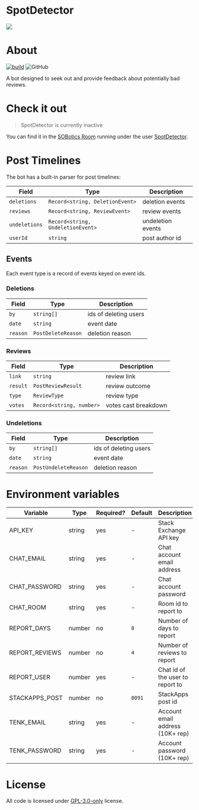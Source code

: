 # SpotDetector

![](https://i.imgur.com/nwtax7a.png)

# About

[![build](https://github.com/SOBotics/SpotDetector/actions/workflows/nodejs.yml/badge.svg)](https://github.com/SOBotics/SpotDetector/actions/workflows/nodejs.yml) ![GitHub](https://img.shields.io/github/license/SOBotics/SpotDetector?color=%2358a6ff)

A bot designed to seek out and provide feedback about potentially bad reviews.

# Check it out

> SpotDetector is currently inactive

You can find it in the [SOBotics Room](https://chat.stackoverflow.com/rooms/111347/sobotics) running under the user [SpotDetector](https://stackoverflow.com/users/10162108/spotdetector).

# Post Timelines

The bot has a built-in parser for post timelines:

| Field         | Type                              | Description       |
| ------------- | --------------------------------- | ----------------- |
| `deletions`   | `Record<string, DeletionEvent>`   | deletion events   |
| `reviews`     | `Record<string, ReviewEvent>`     | review events     |
| `undeletions` | `Record<string, UndeletionEvent>` | undeletion events |
| `userId`      | `string`                          | post author id    |

## Events

Each event type is a record of events keyed on event ids.

### Deletions

| Field    | Type               | Description           |
| -------- | ------------------ | --------------------- |
| `by`     | `string[]`         | ids of deleting users |
| `date`   | `string`           | event date            |
| `reason` | `PostDeleteReason` | deletion reason       |

### Reviews

| Field    | Type                     | Description          |
| -------- | ------------------------ | -------------------- |
| `link`   | `string`                 | review link          |
| `result` | `PostReviewResult`       | review outcome       |
| `type`   | `ReviewType`             | review type          |
| `votes`  | `Record<string, number>` | votes cast breakdown |

### Undeletions

| Field    | Type                 | Description           |
| -------- | -------------------- | --------------------- |
| `by`     | `string[]`           | ids of deleting users |
| `date`   | `string`             | event date            |
| `reason` | `PostUndeleteReason` | deletion reason       |

# Environment variables

| Variable       | Type   | Required? | Default | Description                      |
| -------------- | ------ | --------- | ------- | -------------------------------- |
| API_KEY        | string | yes       | -       | Stack Exchange API key           |
| CHAT_EMAIL     | string | yes       | -       | Chat account email address       |
| CHAT_PASSWORD  | string | yes       | -       | Chat account password            |
| CHAT_ROOM      | string | yes       | -       | Room id to report to             |
| REPORT_DAYS    | number | no        | `8`     | Number of days to report         |
| REPORT_REVIEWS | number | no        | `4`     | Number of reviews to report      |
| REPORT_USER    | number | yes       | -       | Chat id of the user to report to |
| STACKAPPS_POST | number | no        | `8091`  | StackApps post id                |
| TENK_EMAIL     | string | yes       | -       | Account email address (10K+ rep) |
| TENK_PASSWORD  | string | yes       | -       | Account password (10K+ rep)      |

# License

All code is licensed under [GPL-3.0-only](https://spdx.org/licenses/GPL-3.0-only.html) license.
